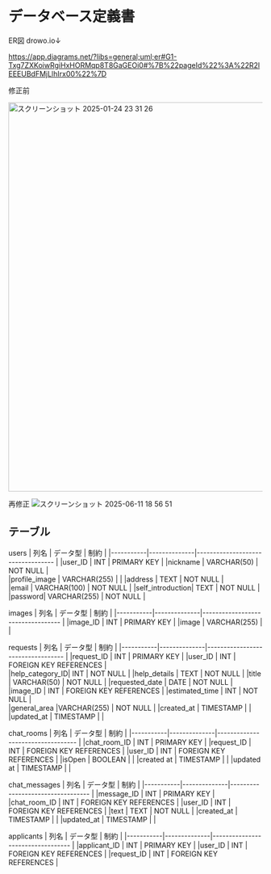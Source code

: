 # データベース定義書

ER図
drowo.io↓

https://app.diagrams.net/?libs=general;uml;er#G1-Txg7ZXKoiwRgiHxHORMqp8T8GaGEOi0#%7B%22pageId%22%3A%22R2lEEEUBdFMjLlhIrx00%22%7D


修正前

<img width="771" alt="スクリーンショット 2025-01-24 23 31 26" src="https://github.com/user-attachments/assets/898ee45e-b6df-4f47-9e01-81a5ab981d03" />

再修正
![スクリーンショット 2025-06-11 18 56 51](https://github.com/user-attachments/assets/91aac09c-a56b-4293-895a-fde0bffa3200)

## テーブル

users
| 列名       | データ型      | 制約                               |
|-----------|--------------|---------------------------------- |
|user_ID      |    INT          |  PRIMARY KEY                               |
|nickname     |     VARCHAR(50)          |        NOT NULL                           |       
|profile_image |   VARCHAR(255)             |                                |
|address       |     TEXT           |         NOT NULL                               |  
|email          |     VARCHAR(100)          |    NOT NULL                            |
|self_introduction|    TEXT         |        NOT NULL                                |
|password|       VARCHAR(255)                |     NOT NULL                          |


images
| 列名       | データ型      | 制約                               |
|-----------|--------------|---------------------------------- |
|image_ID      |   INT           |   PRIMARY KEY                     |
|image      |    VARCHAR(255)            |                                 |



requests
| 列名       | データ型      | 制約                                 |
|-----------|--------------|----------------------------------   |
|request_ID |      INT        |        PRIMARY KEY               |
|user_ID    |       INT       |        FOREIGN KEY REFERENCES    |  
|help_category_ID|    INT      |     NOT NULL   |
|help_details |    TEXT          |            NOT NULL                        |
|title |    VARCHAR(50)            |       NOT NULL             |
|requested_date | DATE      |          NOT NULL                  |
|image_ID       |  INT          |     FOREIGN KEY REFERENCES     |
|estimated_time |  INT            |       NOT NULL               |  
|general_area |VARCHAR(255)        |      NOT NULL               |
|created_at | TIMESTAMP     |                                    |
|updated_at | TIMESTAMP     |                                    |



chat_rooms
| 列名       | データ型      | 制約                               |
|-----------|--------------|---------------------------------- |
|chat_room_ID |     INT          |       PRIMARY KEY                      |
|request_ID  |    INT           |     FOREIGN KEY REFERENCES                       |
|user_ID       |    INT          |     FOREIGN KEY REFERENCES                       |
|isOpen    |     BOOLEAN           |                                |
|created at    |     TIMESTAMP           |                                |
|updated at    |     TIMESTAMP           |                                |


chat_messages
| 列名       | データ型      | 制約                               |
|-----------|--------------|---------------------------------- |
|message_ID   |    INT         |       PRIMARY KEY                          |
|chat_room_ID |    INT          |      FOREIGN KEY REFERENCES                        |
|user_ID       |    INT          |     FOREIGN KEY REFERENCES                       |
|text          |    TEXT           |            NOT NULL                     |
|created_at     |   TIMESTAMP            |                                 |
|updated_at    |    TIMESTAMP           |                                  |



applicants
| 列名       | データ型      | 制約                               |
|-----------|--------------|---------------------------------- |
|applicant_ID |     INT        |       PRIMARY KEY                         |
|user_ID       |   INT          |     FOREIGN KEY REFERENCES                        |
|request_ID   |   INT          |      FOREIGN KEY REFERENCES                       |






